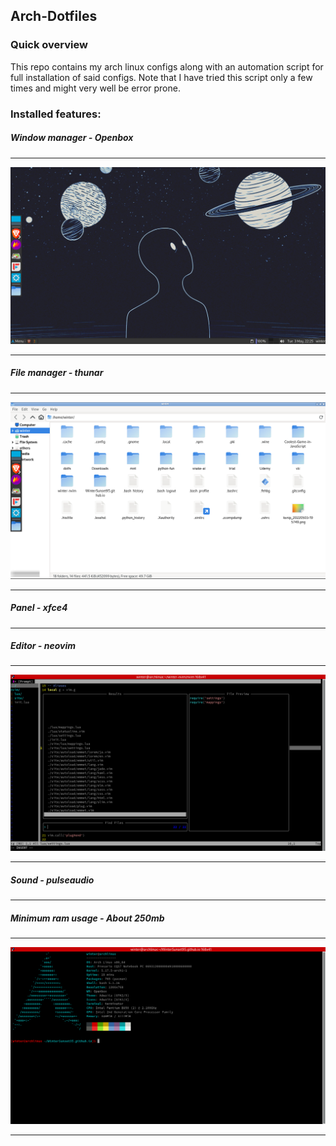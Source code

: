 ## Arch-Dotfiles
<h3>Quick overview</h3>
<p>This repo contains my arch linux configs along with an automation script for full installation of said configs. Note that I have tried this script only a few times and might very well be error prone.</p>

<h3>Installed features: </h3>

<h5>Window manager - Openbox</h5>
<hr>
<img src="./screenshots/s1.png" />
<hr>
<h5>File manager - thunar</h5>
<hr>
<img src="./screenshots/s2.png" />
<hr>
<h5>Panel - xfce4</h5>
<hr>
<h5>Editor - neovim</h5>
<hr>
<img src="./screenshots/s3.png" />
<hr>
<h5>Sound - pulseaudio</h5>
<hr>
<h5>Minimum ram usage - About 250mb</h5>
<hr>
<img src="./screenshots/s4.png" />
<hr>

<script src="https://utteranc.es/client.js"
        repo="WinterSunset95/Arch-Dotfiles"
        issue-term="comments"
        theme="github-light"
        crossorigin="anonymous"
        async>
</script>
